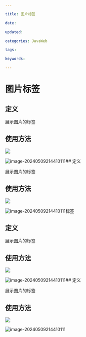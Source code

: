 ```yaml
---

title: 图片标签

date: 

updated: 

categories: JavaWeb

tags: 

keywords: 

---
```

# 图片标签

## 定义

展示图片的标签

## 使用方法

![](../TyporaImage/image-20240509214449402.png)

![image-20240509214410111](../TyporaImage/image-20240509214410111.png)## 定义

展示图片的标签

## 使用方法

![](../TyporaImage/image-20240509214449402.png)

![image-20240509214410111](../TyporaImage/image-20240509214410111.png)标签

## 定义

展示图片的标签

## 使用方法

![](../TyporaImage/image-20240509214449402.png)

![image-20240509214410111](../TyporaImage/image-20240509214410111.png)## 定义

展示图片的标签

## 使用方法

![](../TyporaImage/image-20240509214449402.png)

![image-20240509214410111](../TyporaImage/image-20240509214410111.png)